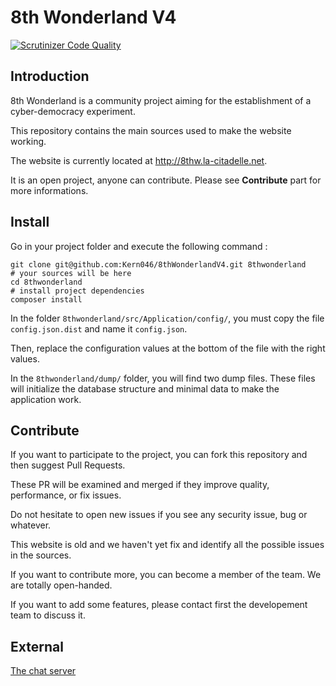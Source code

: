 8th Wonderland V4
=========

[![Scrutinizer Code Quality](https://scrutinizer-ci.com/g/Kern046/8thWonderlandV4/badges/quality-score.png?b=master)](https://scrutinizer-ci.com/g/Kern046/8thWonderlandV4/?branch=master)

Introduction
------------

8th Wonderland is a community project aiming for the establishment of a cyber-democracy experiment.

This repository contains the main sources used to make the website working.

The website is currently located at http://8thw.la-citadelle.net.

It is an open project, anyone can contribute. Please see **Contribute** part for more informations.

Install
-------

Go in your project folder and execute the following command :

```shell
git clone git@github.com:Kern046/8thWonderlandV4.git 8thwonderland
# your sources will be here
cd 8thwonderland
# install project dependencies
composer install
```

In the folder ``8thwonderland/src/Application/config/``, you must copy the file ``config.json.dist`` and name it ``config.json``.

Then, replace the configuration values at the bottom of the file with the right values.

In the ``8thwonderland/dump/`` folder, you will find two dump files. These files will initialize the database structure and minimal data to make the application work.

Contribute
----------

If you want to participate to the project, you can fork this repository and then suggest Pull Requests.

These PR will be examined and merged if they improve quality, performance, or fix issues.

Do not hesitate to open new issues if you see any security issue, bug or whatever.

This website is old and we haven't yet fix and identify all the possible issues in the sources.

If you want to contribute more, you can become a member of the team. We are totally open-handed.

If you want to add some features, please contact first the developement team to discuss it.

External
--------
[The chat server](https://github.com/CitadelTechnologies/CT-Chat)

